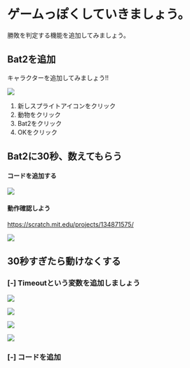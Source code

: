 

# ゲームっぽくしていきましょう。
勝敗を判定する機能を追加してみましょう。



## Bat2を追加
キャラクターを追加してみましょう!!

![](v001.png)
1. 新しスプライトアイコンをクリック
2. 動物をクリック
3. Bat2をクリック
4. OKをクリック

## Bat2に30秒、数えてもらう
#### コードを追加する
![](v002.png)


#### 動作確認しよう
https://scratch.mit.edu/projects/134871575/

![](v003.png)


## 30秒すぎたら動けなくする
###  [-] Timeoutという変数を追加しましょう
![](v101.png)

![](v102.png)

![](v103.png)

![](v104.png)

### [-] コードを追加

　
